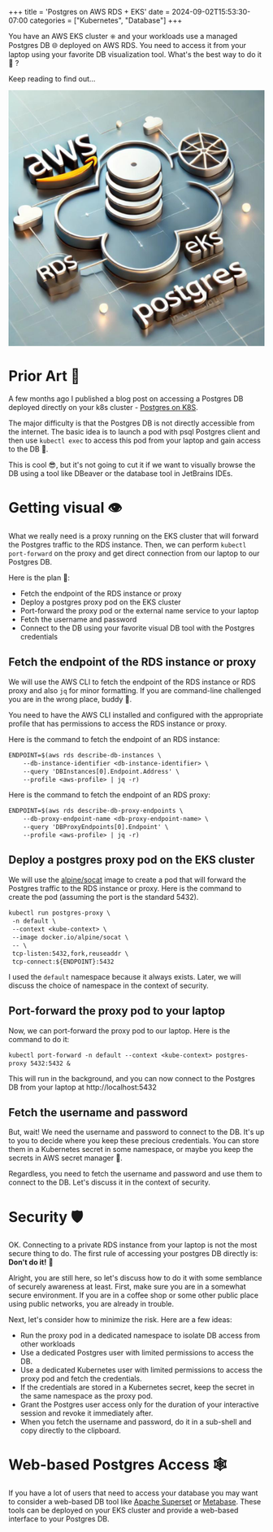 +++
title = 'Postgres on AWS RDS + EKS'
date = 2024-09-02T15:53:30-07:00
categories = ["Kubernetes", "Database"]
+++

You have an AWS EKS cluster ⎈ and your workloads use a managed Postgres DB 🌐 deployed on AWS RDS.
You need to access it from your laptop using your favorite DB visualization tool. What's the best
way to do it 🤷 ?

Keep reading to find out...

<!--more-->

![](postgres-rds-eks.png)

# Prior Art 🎨

A few months ago I published a blog post on accessing a Postgres DB deployed directly on your k8s
cluster - [Postgres on K8S](https://the-gigi.github.io/gigi-zone/posts/2024/05/postgres-on-k8s/).

The major difficulty is that the Postgres DB is not directly accessible from the internet. The basic
idea is to launch a pod with psql Postgres client and then use `kubectl exec` to access this pod
from your laptop and gain access to the DB 💪.

This is cool 😎, but it's not going to cut it if we want to visually browse the DB using a tool like
DBeaver or the database tool in JetBrains IDEs.

# Getting visual 👁️

What we really need is a proxy running on the EKS cluster that will forward the Postgres traffic to
the RDS instance. Then, we can perform `kubectl port-forward` on the proxy and get direct connection
from our laptop to our Postgres DB.

Here is the plan 🧠:

- Fetch the endpoint of the RDS instance or proxy
- Deploy a postgres proxy pod on the EKS cluster
- Port-forward the proxy pod or the external name service to your laptop
- Fetch the username and password
- Connect to the DB using your favorite visual DB tool with the Postgres credentials

## Fetch the endpoint of the RDS instance or proxy

We will use the AWS CLI to fetch the endpoint of the RDS instance or RDS proxy and also `jq` for minor
formatting. If you are command-line challenged you are in the wrong place, buddy 🤷.

You need to have the AWS CLI installed and configured with the appropriate profile that has
permissions to access the RDS instance or proxy.

Here is the command to fetch the endpoint of an RDS instance:

```shell
ENDPOINT=$(aws rds describe-db-instances \
    --db-instance-identifier <db-instance-identifier> \
    --query 'DBInstances[0].Endpoint.Address' \
    --profile <aws-profile> | jq -r)
```

Here is the command to fetch the endpoint of an RDS proxy:

```shell
ENDPOINT=$(aws rds describe-db-proxy-endpoints \
    --db-proxy-endpoint-name <db-proxy-endpoint-name> \
    --query 'DBProxyEndpoints[0].Endpoint' \
    --profile <aws-profile> | jq -r)
```

## Deploy a postgres proxy pod on the EKS cluster

We will use
the [alpine/socat](https://github.com/alpine-docker/multi-arch-docker-images/tree/master/socat)
image to create a pod that will forward the Postgres traffic to the RDS instance or proxy. Here is
the command to create the pod (assuming the port is the standard 5432).

```shell
kubectl run postgres-proxy \
 -n default \
 --context <kube-context> \
 --image docker.io/alpine/socat \
 -- \
 tcp-listen:5432,fork,reuseaddr \
 tcp-connect:${ENDPOINT}:5432
```

I used the `default` namespace because it always exists. Later, we will discuss the choice of
namespace in the context of security.

## Port-forward the proxy pod to your laptop

Now, we can port-forward the proxy pod to our laptop. Here is the command to do it:

```shell
kubectl port-forward -n default --context <kube-context> postgres-proxy 5432:5432 &
```

This will run in the background, and you can now connect to the Postgres DB from your laptop
at http://localhost:5432

## Fetch the username and password

But, wait! We need the username and password to connect to the DB. It's up to you to decide where
you keep these precious credentials. You can store them in a Kubernetes secret in some namespace, or
maybe you keep the secrets in AWS secret manager 🙈.

Regardless, you need to fetch the username and password and use them to connect to the DB. Let's
discuss it in the context of security.

# Security 🛡️

OK. Connecting to a private RDS instance from your laptop is not the most secure thing to do. The
first rule of accessing your postgres DB directly is: **Don't do it!** 🚫

Alright, you are still here, so let's discuss how to do it with some semblance of securely awareness
at least. First, make sure you are in a somewhat secure environment. If you are in a coffee shop or
some other public place using public networks, you are already in trouble.

Next, let's consider how to minimize the risk. Here are a few ideas:

- Run the proxy pod in a dedicated namespace to isolate DB access from other workloads
- Use a dedicated Postgres user with limited permissions to access the DB.
- Use a dedicated Kubernetes user with limited permissions to access the proxy pod and fetch the
  credentials.
- If the credentials are stored in a Kubernetes secret, keep the secret in the same namespace as the
  proxy pod.
- Grant the Postgres user access only for the duration of your interactive session and revoke it
  immediately after.
- When you fetch the username and password, do it in a sub-shell and copy directly to the clipboard.

# Web-based Postgres Access 🕸️

If you have a lot of users that need to access your database you may want to consider a web-based DB
tool like [Apache Superset](https://superset.apache.org)
or [Metabase](https://github.com/metabase/metabase). These tools can be deployed on your EKS cluster
and provide a web-based interface to your Postgres DB.
